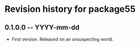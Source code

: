 # Revision history for package55

## 0.1.0.0 -- YYYY-mm-dd

* First version. Released on an unsuspecting world.
